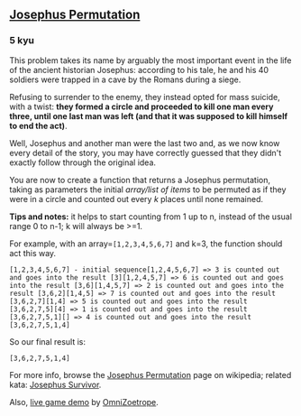 <h2><a href=https://www.codewars.com/kata/5550d638a99ddb113e0000a2/train/python target="_blank">Josephus Permutation</a></h2><h3>5 kyu</h3><p>This problem takes its name by arguably the most important event in the life of the ancient historian Josephus: according to his tale, he and his 40 soldiers were trapped in a cave by the Romans during a siege.</p><p>Refusing to surrender to the enemy, they instead opted for mass suicide, with a twist: <strong>they formed a circle and proceeded to kill one man every three, until one last man was left (and that it was supposed to kill himself to end the act)</strong>.</p><p>Well, Josephus and another man were the last two and, as we now know every detail of the story, you may have correctly guessed that they didn't exactly follow through the original idea.</p><p>You are now to create a function that returns a Josephus permutation, taking as parameters the initial <em>array/list of items</em> to be permuted as if they were in a circle and counted out every <em>k</em> places until none remained.</p><p><strong>Tips and notes:</strong> it helps to start counting from 1 up to n, instead of the usual range 0 to n-1; k will always be &gt;=1.</p><p>For example, with an array=<code>[1,2,3,4,5,6,7]</code> and k=3, the function should act this way.</p><pre><code>[1,2,3,4,5,6,7] - initial sequence[1,2,4,5,6,7] =&gt; 3 is counted out and goes into the result [3][1,2,4,5,7] =&gt; 6 is counted out and goes into the result [3,6][1,4,5,7] =&gt; 2 is counted out and goes into the result [3,6,2][1,4,5] =&gt; 7 is counted out and goes into the result [3,6,2,7][1,4] =&gt; 5 is counted out and goes into the result [3,6,2,7,5][4] =&gt; 1 is counted out and goes into the result [3,6,2,7,5,1][] =&gt; 4 is counted out and goes into the result [3,6,2,7,5,1,4]</code></pre><p>So our final result is:</p><pre><code>[3,6,2,7,5,1,4]</code></pre><p>For more info, browse the <a href="http://en.wikipedia.org/wiki/Josephus_problem" data-turbolinks="false" target="_blank">Josephus Permutation</a> page on wikipedia; related kata: <a title="Josephus sequence - last element" href="http://www.codewars.com/kata/josephus-survivor" data-turbolinks="false" target="_blank">Josephus Survivor</a>.</p><p>Also, <a href="https://iguacel.github.io/josephus/" data-turbolinks="false" target="_blank">live game demo</a> by <a href="https://www.codewars.com/users/OmniZoetrope" data-turbolinks="false" target="_blank">OmniZoetrope</a>.</p>